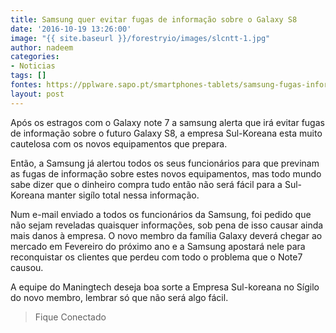 ```yaml
---
title: Samsung quer evitar fugas de informação sobre o Galaxy S8
date: '2016-10-19 13:26:00'
image: "{{ site.baseurl }}/forestryio/images/slcntt-1.jpg"
author: nadeem
categories:
- Noticias
tags: []
fontes: https://pplware.sapo.pt/smartphones-tablets/samsung-fugas-informacao-galaxy-s8/
layout: post
---
```

Após os estragos com o Galaxy note 7 a samsung alerta que irá evitar fugas de informação sobre o futuro Galaxy S8, a empresa Sul-Koreana esta muito cautelosa com os novos equipamentos que prepara.

Então, a Samsung já alertou todos os seus funcionários para que previnam as fugas de informação sobre estes novos equipamentos, mas todo mundo sabe dizer que o dinheiro compra tudo então não será fácil para a Sul-Koreana manter sigílo total nessa informação.

Num e-mail enviado a todos os funcionários da Samsung, foi pedido que não sejam reveladas quaisquer informações, sob pena de isso causar ainda mais danos à empresa. O novo membro da família Galaxy deverá chegar ao mercado em Fevereiro do próximo ano e a Samsung apostará nele para reconquistar os clientes que perdeu com todo o problema que o Note7 causou.

A equipe do Maningtech deseja boa sorte a Empresa Sul-koreana no Sígilo do novo membro, lembrar só que não será algo fácil.

> Fique Conectado